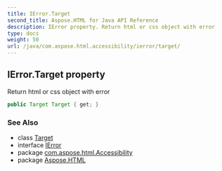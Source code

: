 ```yaml
---
title: IError.Target
second_title: Aspose.HTML for Java API Reference
description: IError property. Return html or css object with error
type: docs
weight: 50
url: /java/com.aspose.html.accessibility/ierror/target/
---
```

## IError.Target property

Return html or css object with error

```java
public Target Target { get; }
```

### See Also

* class [Target](../../target/)
* interface [IError](../)
* package [com.aspose.html.Accessibility](../../../com.aspose.html.accessibility/)
* package [Aspose.HTML](../../../)
